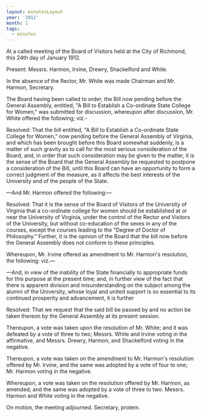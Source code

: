 ```yaml
---
layout: minutesLayout
year: '1912'
month: 1
tags:
  - minutes
---
```

At a called meeting of the Board of Visitors held at the City of Richmond, this 24th day of January 1912.

Present: Messrs. Harmon, Irvine, Drewry, Shackelford and White.

In the absence of the Rector, Mr. White was made Chairman and Mr. Harmon, Secretary.

The Board having been called to order, the Bill now pending before the General Assembly, entitled, "A Bill to Establish a Co-ordinate State College for Women," was submitted for discussion, whereupon after discussion, Mr. White offered the following; viz.-

Resolved: That the bill entitled, "A Bill to Establish a Co-ordinate State College for Women," now pending before the General Assembly of Virginia, and which has been brought before this Board somewhat suddenly, is a matter of such gravity as to call for the most serious consideration of the Board, and, in order that such consideration may be given to the matter, it is the sense of the Board that the General Assembly be requested to postpone a consideration of the Bill, until this Board can have an opportunity to form a correct judgment of the measure, as it affects the best interests of the University and of the people of the State.

—And Mr. Harmon offered the following:—

Resolved: That it is the sense of the Board of Visitors of the University of Virginia that a co-ordinate college for women should be established at or near the University of Virginia, under the control of the Rector and Visitors of the University, but without co-education of the sexes in any of the courses, except the courses leading to the "Degree of Doctor of Philosophy." Further, it is the opinion of the Board that the bill now before the General Assembly does not conform to these principles.

Whereupon, Mr. Irvine offered as amendment to Mr. Harmon's resolution, the following: viz.—

—And, in view of the inability of the State financially to appropriate funds for this purpose at the present time; and, in further view of the fact that there is apparent division and misunderstanding on the subject among the alumni of the University, whose loyal and united support is so essential to its continued prosperity and advancement, it is further

Resolved: That we request that the said bill be passed by and no action be taken thereon by the General Assembly at its present session.

Thereupon, a vote was taken upon the resolution of Mr. White; and it was defeated by a vote of three to two; Messrs. White and Irvine voting in the affirmative, and Messrs. Drewry, Harmon, and Shackelford voting in the negative.

Thereupon, a vote was taken on the amendment to Mr. Harmon's resolution offered by Mr. Irvine, and the same was adopted by a vote of four to one; Mr. Harmon voting in the negative.

Whereupon, a vote was taken on the resolution offered by Mr. Harmon, as amended; and the same was adopted by a vote of three to two. Messrs. Harmon and White voting in the negative.

On motion, the meeting adjourned. Secretary, protem.
